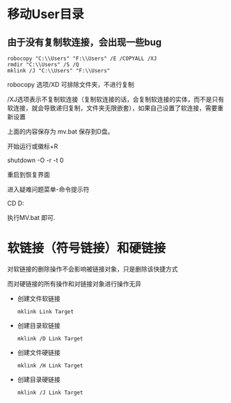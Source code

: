 # 移动User目录

## 由于没有复制软连接，会出现一些bug

```batch
robocopy "C:\\Users" "F:\\Users" /E /COPYALL /XJ 
rmdir "C:\\Users" /S /Q
mklink /J "C:\\Users" "F:\\Users"
```

robocopy 选项/XD 可排除文件夹，不进行复制

/XJ选项表示不复制软连接（复制软连接的话，会复制软连接的实体，而不是只有软连接，就会导致递归复制，文件夹无限嵌套），如果自己设置了软连接，需要重新设置

上面的内容保存为 mv.bat 保存到D盘。

开始运行或徽标+R

shutdown -O -r -t 0

重启到恢复界面

进入疑难问题菜单-命令提示符

CD D:

执行MV.bat 即可.

# 软链接（符号链接）和硬链接

对软链接的删除操作不会影响被链接对象，只是删除该快捷方式

而对硬链接的所有操作和对链接对象进行操作无异

* 创建文件软链接
  
  ```batch
  mklink Link Target
  ```

* 创建目录软链接
  
  ```batch
  mklink /D Link Target
  ```

* 创建文件硬链接
  
  ```batch
  mklink /H Link Target
  ```

* 创建目录硬链接
  
  ```batch
  mklink /J Link Target
  ```